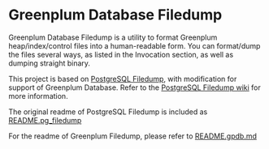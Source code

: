 # Greenplum Database Filedump 

Greenplum Database Filedump is a utility to format Greenplum heap/index/control files into a human-readable form. You can format/dump the files several ways, as listed in the Invocation section, as well as dumping straight binary. 

This project is based on [PostgreSQL Filedump](https://git.postgresql.org/gitweb/?p=pg_filedump.git;a=summary), with modification for support of Greenplum Database. Refer to the [PostgreSQL Filedump wiki](https://wiki.postgresql.org/wiki/Pg_filedump) for more information. 

The original readme of PostgreSQL Filedump is included as [README.pg_filedump](README.pg_filedump)

For the readme of Greenplum Filedump, please refer to [README.gpdb.md](README.gpdb.md)
